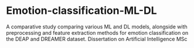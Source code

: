 # Emotion-classification-ML-DL
A comparative study comparing various ML and DL models, alongside with preprocessing and feature extraction methods for emotion classification on the DEAP and DREAMER dataset.
Dissertation on Artificial Intelligence MSc
